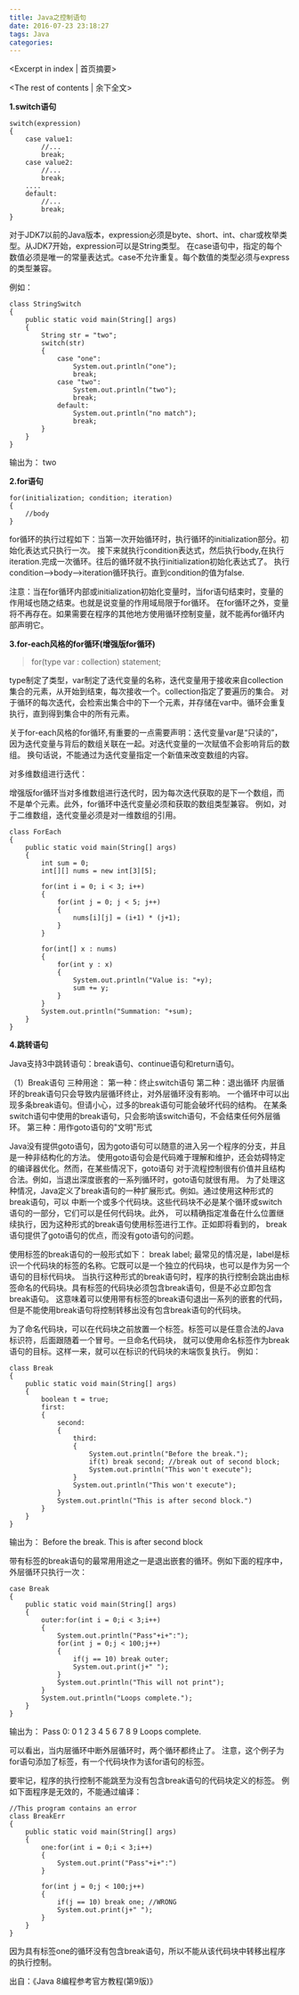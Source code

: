 ```yaml
---
title: Java之控制语句
date: 2016-07-23 23:18:27
tags: Java
categories:
---
```

<Excerpt in index | 首页摘要> 
<!-- more -->
<The rest of contents | 余下全文>

**1.switch语句**

```
switch(expression)
{
	case value1:
		//...
		break;
	case value2:
		//...
		break;
	....
	default:
		//...
		break;
}
```

对于JDK7以前的Java版本，expression必须是byte、short、int、char或枚举类型。从JDK7开始，expression可以是String类型。
在case语句中，指定的每个数值必须是唯一的常量表达式。case不允许重复。每个数值的类型必须与express的类型兼容。

例如：

```
class StringSwitch
{
	public static void main(String[] args)
	{
		String str = "two";
		switch(str)
		{
			case "one":
				System.out.println("one");
				break;
			case "two":
				System.out.println("two");
				break;
			default:
				System.out.println("no match");
				break;
		}
	}
}
```

输出为： two

**2.for语句**

```
for(initialization; condition; iteration)
{
	//body
}
```

for循环的执行过程如下：当第一次开始循环时，执行循环的initialization部分。初始化表达式只执行一次。
接下来就执行condition表达式，然后执行body,在执行iteration.完成一次循环。往后的循环就不执行initialization初始化表达式了。
执行condition-->body-->iteration循环执行。直到condition的值为false.

注意：当在for循环内部或initialization初始化变量时，当for语句结束时，变量的作用域也随之结束。也就是说变量的作用域局限于for循环。
在for循环之外，变量将不再存在。如果需要在程序的其他地方使用循环控制变量，就不能再for循环内部声明它。

**3.for-each风格的for循环(增强版for循环)**

> for(type var : collection) statement;

type制定了类型，var制定了迭代变量的名称，迭代变量用于接收来自collection集合的元素，从开始到结束，每次接收一个。collection指定了要遍历的集合。
对于循环的每次迭代，会检索出集合中的下一个元素，并存储在var中。循环会重复执行，直到得到集合中的所有元素。

关于for-each风格的for循环,有重要的一点需要声明：迭代变量var是“只读的”，因为迭代变量与背后的数组关联在一起。对迭代变量的一次赋值不会影响背后的数组。
换句话说，不能通过为迭代变量指定一个新值来改变数组的内容。


对多维数组进行迭代：

增强版for循环当对多维数组进行迭代时，因为每次迭代获取的是下一个数组，而不是单个元素。此外，for循环中迭代变量必须和获取的数组类型兼容。
例如，对于二维数组，迭代变量必须是对一维数组的引用。

```
class ForEach
{
	public static void main(String[] args)
	{
		int sum = 0;
		int[][] nums = new int[3][5];
		
		for(int i = 0; i < 3; i++)
		{
			for(int j = 0; j < 5; j++)
			{
				nums[i][j] = (i+1) * (j+1);
			}
		}
		
		for(int[] x : nums)
		{
			for(int y : x)
			{
				System.out.println("Value is: "+y);
				sum += y;
			}
		}
		System.out.println("Summation: "+sum);
	}
}
```

**4.跳转语句**

Java支持3中跳转语句：break语句、continue语句和return语句。

（1）Break语句
三种用途：
第一种：终止switch语句
第二种：退出循环
内层循环的break语句只会导致内层循环终止，对外层循环没有影响。
一个循环中可以出现多条break语句。但请小心，过多的break语句可能会破坏代码的结构。
在某条switch语句中使用的break语句，只会影响该switch语句，不会结束任何外层循环。
第三种：用作goto语句的"文明"形式

Java没有提供goto语句，因为goto语句可以随意的进入另一个程序的分支，并且是一种非结构化的方法。
使用goto语句会是代码难于理解和维护，还会妨碍特定的编译器优化。然而，在某些情况下，goto语句
对于流程控制很有价值并且结构合法。例如，当退出深度嵌套的一系列循环时，goto语句就很有用。
为了处理这种情况，Java定义了break语句的一种扩展形式。例如。通过使用这种形式的break语句，可以
中断一个或多个代码块。这些代码块不必是某个循环或switch语句的一部分，它们可以是任何代码块。此外，
可以精确指定准备在什么位置继续执行，因为这种形式的break语句使用标签进行工作。正如即将看到的，
break语句提供了goto语句的优点，而没有goto语句的问题。

使用标签的break语句的一般形式如下：
break label;
最常见的情况是，label是标识一个代码块的标签的名称。它既可以是一个独立的代码块，也可以是作为另一个语句的目标代码块。
当执行这种形式的break语句时，程序的执行控制会跳出由标签命名的代码块。具有标签的代码块必须包含break语句，但是不必立即包含break语句。
这意味着可以使用带有标签的break语句退出一系列的嵌套的代码，但是不能使用break语句将控制转移出没有包含break语句的代码块。

为了命名代码块，可以在代码块之前放置一个标签。标签可以是任意合法的Java标识符，后面跟随着一个冒号。一旦命名代码块，
就可以使用命名标签作为break语句的目标。这样一来，就可以在标识的代码块的末端恢复执行。
例如：

```
class Break
{
	public static void main(String[] args)
	{
		boolean t = true;
		first:
		{
			second:
			{
				third:
				{
					System.out.println("Before the break.");
					if(t) break second; //break out of second block;
					System.out.println("This won't execute");
				}
				System.out.println("This won't execute");
			}
			System.out.println("This is after second block.")
		}
	}
}
```

输出为：
Before the break.
This is after second block

带有标签的break语句的最常用用途之一是退出嵌套的循环。例如下面的程序中，外层循环只执行一次：

```
case Break
{
	public static void main(String[] args)
	{
		outer:for(int i = 0;i < 3;i++)
		{
			System.out.println("Pass"+i+":");
			for(int j = 0;j < 100;j++)
			{
				if(j == 10) break outer;
				System.out.print(j+" ");
			}
			System.out.println("This will not print");
		}
		System.out.println("Loops complete.");
	}
}
```

输出为：
Pass 0: 0 1 2 3 4 5 6 7 8 9 Loops complete.

可以看出，当内层循环中断外层循环时，两个循环都终止了。
注意，这个例子为for语句添加了标签，有一个代码块作为该for语句的标签。

要牢记，程序的执行控制不能跳至为没有包含break语句的代码块定义的标签。
例如下面程序是无效的，不能通过编译：

```
//This program contains an error
class BreakErr
{
	public static void main(String[] args)
	{
		one:for(int i = 0;i < 3;i++)
		{
			System.out.print("Pass"+i+":")
		}
		
		for(int j = 0;j < 100;j++)
		{
			if(j == 10) break one; //WRONG
			System.out.print(j+" ");
		}
	}
}
```

因为具有标签one的循环没有包含break语句，所以不能从该代码块中转移出程序的执行控制。

出自：《Java 8编程参考官方教程(第9版)》